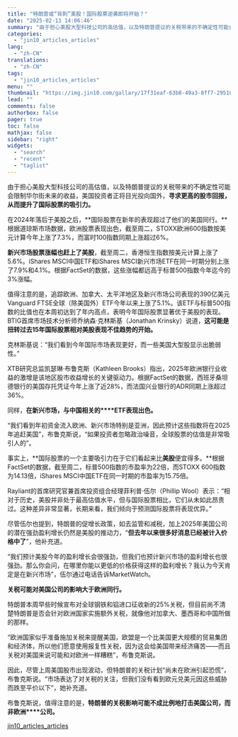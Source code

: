 ```yaml
---
title: "特朗普或“背刺”美股！国际股票逆袭即将开始？"
date: "2025-02-13 14:06:46"
summary: "由于担心美股大型科技公司的高估值，以及特朗普提议的关税带来的不确定性可能会限制华尔街未来的收益，美国..."
categories:
  - "jin10_articles_articles"
lang:
  - "zh-CN"
translations:
  - "zh-CN"
tags:
  - "jin10_articles_articles"
menu: ""
thumbnail: "https://img.jin10.com/gallary/17f31eaf-63b8-49a3-8ff7-29510428ec69.png/lite"
lead: ""
comments: false
authorbox: false
pager: true
toc: false
mathjax: false
sidebar: "right"
widgets:
  - "search"
  - "recent"
  - "taglist"
---
```


由于担心美股大型科技公司的高估值，以及特朗普提议的关税带来的不确定性可能会限制华尔街未来的收益，美国投资者正将目光投向国外，**寻求更高的股市回报，从而提升了国际股票的吸引力。**

在2024年落后于美股之后，**国际股票在新年的表现超过了他们的美国同行。**根据道琼斯市场数据，欧洲股票表现出色，截至周二，STOXX欧洲600指数按美元计算今年上涨了7.3%，而富时100指数同期上涨超过6%。

**新兴市场股票涨幅也赶上了美股**，截至周二，香港恒生指数按美元计算上涨了5.6%。iShares MSCI中国ETF和iShares MSCI新兴市场ETF在同一时期分别上涨了7.9%和4.1%。根据FactSet的数据，这些涨幅都远高于标普500指数今年迄今的3%涨幅。

值得注意的是，追踪欧洲、加拿大、太平洋地区及新兴市场公司表现的390亿美元Vanguard FTSE全球（除美国外）ETF今年以来上涨了5.1%。该ETF与标普500指数的比值也在本周初达到了年内高点，表明今年国际股票显著优于美股的表现。BTIG首席市场技术分析师乔纳森·克林斯基（Jonathan Krinsky）说道，**这可能是扭转过去15年国际股票相对美股表现不佳趋势的开始。**

克林斯基说：“我们看到今年国际市场表现更好，而一些美国大型股显示出脆弱性。”

XTB研究总监凯瑟琳·布鲁克斯（Kathleen Brooks）指出，2025年欧洲银行业收益的激增是该地区股市收益增长的关键驱动力。根据FactSet的数据，西班牙桑坦德银行的美国存托凭证今年上涨了近28%，而法国兴业银行的ADR同期上涨超过36%。

同样，**在新兴市场，与中国相关的****ETF表现出色。**

“我们看到年初资金流入欧洲、新兴市场特别是亚洲，因此预计这些指数将在2025年追赶美国”，布鲁克斯说，“如果投资者忽略政治噪音，全球股票的估值是非常吸引人的”。

事实上，**国际股票的一个主要吸引力在于它们看起来比****美股****便宜得多。**根据FactSet的数据，截至周二，标普500指数的市盈率为22倍，而STOXX 600指数为14.13倍，iShares MSCI中国ETF在同一时期的市盈率为15.75倍。

Rayliant的首席研究官兼首席投资组合经理菲利普·伍尔（Phillip Wool）表示：“相对于历史，美股并非处于最高估值水平，但与国际股票相比，它们从未如此昂贵过。这种差异非常显著，长期来看，我们倾向于预测国际股票将表现优异。”

尽管伍尔也提到，特朗普的促增长政策，如去监管和减税，加上2025年美国公司的潜在强劲盈利增长仍然是美股的推动力，“**但去年以来很多好消息已经被计入价格中了**”，他补充道。

“我们预计美股今年的盈利增长会很强劲，但我们也预计新兴市场的盈利增长也很强劲。那么你会问，在哪里你能以更低的价格获得这样的盈利增长？我认为今天肯定是在新兴市场”，伍尔通过电话告诉MarketWatch。

**关税可能对美国公司的影响大于欧洲同行。**

特朗普本周早些时候宣布对全球钢铁和铝进口征收新的25%关税，但目前尚不清楚特朗普是否会针对欧洲国家实施额外关税，就像他对加拿大、墨西哥和中国所做的那样。

“欧洲国家似乎准备施加关税来提醒美国，欧盟是一个比美国更大规模的贸易集团和经济体，所以他们愿意使用报复性关税，因为这会给美国带来经济痛苦——而且关税对美国来说可能和对欧洲一样糟糕”，布鲁克斯说。

因此，尽管上周美国股市出现波动，但特朗普的关税计划“尚未在欧洲引起恐慌”，布鲁克斯说。“市场表达了对关税的关注，但我们没有看到欧元兑美元因这些威胁而跌至平价以下”，她补充道。

布鲁克斯说，值得注意的是，**特朗普的关税影响可能不成比例地打击美国公司，而非欧洲****公司。**

[jin10_articles_articles](https://xnews.jin10.com/details/163028)
